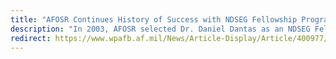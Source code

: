 ```yaml
---
title: "AFOSR Continues History of Success with NDSEG Fellowship Program"
description: "In 2003, AFOSR selected Dr. Daniel Dantas as an NDSEG Fellow in computer science. Dr. Dantas' research focused on using aspect-oriented programming languages for computer security."
redirect: https://www.wpafb.af.mil/News/Article-Display/Article/400977/afosr-continues-history-of-success-with-ndseg-fellowship-program/
---
```

